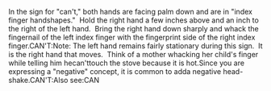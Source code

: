 In the sign for "can't," both hands are facing palm down and are in "index finger 
handshapes."  Hold the right hand a few inches above and an inch to the 
right of the left hand.  Bring the right hand down sharply and whack the 
fingernail of the left index finger with the fingerprint side of the right index 
finger.CAN'T:Note: The left hand remains fairly stationary during this
  sign.  It is the right hand that moves.  Think of a mother whacking
  her child's finger while telling him hecan'ttouch the stove because it is
  hot.Since you are expressing a "negative" concept, it is common to adda 
	negative head-shake.CAN'T:Also see:CAN